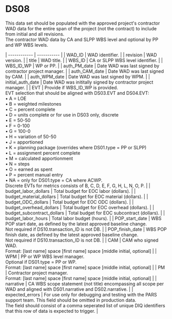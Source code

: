 # DS08
This data set should be populated with the approved project's contractor WAD data for the entire span of the project (not the contract) to include from initial and all revisions.<br/>The contractor WAD data by CA and SLPP WBS level and optional by PP and WP WBS levels.

| ------------ | ----------- |
| WAD_ID | WAD identifier. |
| revision | WAD version. |
| title | WAD title. |
| WBS_ID | CA or SLPP WBS level identifier. |
| WBS_ID_WP | WP or PP. |
| auth_PM_date | Date WAD was last signed by contractor project manager. |
| auth_CAM_date | Date WAD was last signed by CAM. |
| auth_WPM_date | Date WAD was last signed by WPM. |
| initial_auth_date | Date WAD was inititally signed by contractor project manager. |
| EVT | Provide if WBS_ID_WP is provided.<br/> EVT selection that should be aligned with DS03.EVT and DS04.EVT: <br/> • A = LOE<br/> • B = weighted milestones<br/> • C = percent complete<br/> • D = units complete or for use in DS03 only, discrete<br/> • E = 50-50<br/> • F = 0-100<br/> • G = 100-0<br/> • H = variation of 50-50<br/> • J = apportioned <br/> • K = planning package (overrides where DS01.type = PP or SLPP)<br/> • L = assignment percent complete<br/> • M = calculated apportionment<br/> • N = steps<br/> • O = earned as spent<br/> • P = percent manual entry<br/> • NA = only for DS01.type = CA where ACWP.<br/> Discrete EVTs for metrics consists of B, C, D, E, F, G, H, L, N, O, P. |
| budget_labor_dollars | Total budget for EOC labor (dollars). |
| budget_material_dollars | Total budget for EOC material (dollars). |
| budget_ODC_dollars | Total budget for EOC ODC (dollars). |
| budget_overhead_dollars | Total budget for EOC overhead (dollars). |
| budget_subcontract_dollars | Total budget for EOC subcontract (dollars). |
| budget_labor_hours | Total labor budget (hours). |
| POP_start_date | WBS POP start date, as defined by the latest approved baseline change.<br/> Not required if DS10.transaction_ID is not DB. |
| POP_finish_date | WBS POP finish date, as defined by the latest approved baseline change.<br/> Not required if DS10.transaction_ID is not DB. |
| CAM | CAM who signed WAD.<br/>Format: [last name] space [first name] space [middle initial, optional] |
| WPM | PP or WP WBS level manager.<br/>Optional if DS01.type = PP or WP.<br/>Format: [last name] space [first name] space [middle initial, optional] |
| PM | Contractor project manager.<br/>Format: [last name] space [first name] space [middle initial, optional] |
| narrative | CA WBS scope statement (not title) encompassing all scope per WAD and aligned with DS01.narrative and DS02.narrative. |
| expected_errors | For use only for debugging and testing with the PARS support team. This field should be omitted in production data.<br/> The field should consist of a comma seperated list of unique DIQ identifiers that this row of data is expected to trigger. |

